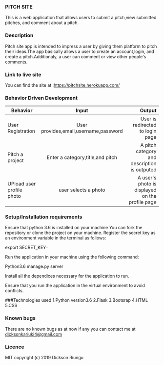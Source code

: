 ### PITCH SITE
This is a web application that allows users to submit a pitch,view submitted pitches, and comment about a pitch.
### Description
Pitch site app is intended to impress a user by giving them platform to pitch their ideas.The app basically allows a user to create an account,login, and create a pitch.Additionaly, a user can comment or view other people's comments.
### Link to live site
You can find the site at :https://pitchsite.herokuapp.com/
### Behavior Driven Development
| Behavior       | Input        | Output |
| ------------- |:-------------:| -----:|
| User Registration    | User provides,email,username,password | User is redirected to login page |
| Pitch a project     | Enter a category,title,and pitch     |   A pitch category and description is outputed |
| UPload user profile photo | user selects a photo    |   A user's photo is displayed on the profile page |

### Setup/Installation requirements
Ensure that python 3.6 is installed on your machine 
You can fork the repository or clone the project on your machine.
Register the secret key as an environment variable  in the terminal as follows:

export SECRET_KEY=<your-secret-key>

Run the application in your machine using the following command:

Python3.6 manage.py server

Install all the dependices necessary for the application to run.

Ensure that you run the application in the virtual environment to avoid conflicts.

###Technologies used
1.Python version3.6
2.Flask 
3.Bootsrap
4.HTML
5.CSS
### Known bugs
There are no known bugs as at now if any you can contact me at dicksonkariuki4@gmail.com
### Licence 
MIT copyright (c) 2019 Dickson Riungu


